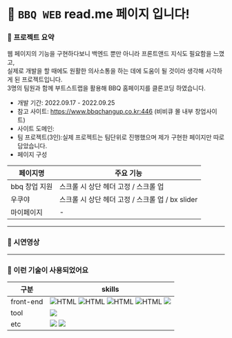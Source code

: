 # 👋 `BBQ WEB` read.me 페이지 입니다!

### 🤗 **프로젝트 요약**


웹 페이지의 기능을 구현하다보니 백엔드 뿐만 아니라 프론트앤드 지식도 필요함을 느꼈고, <br>실제로 개발을 할 때에도 원활한 의사소통을 하는 데에 도움이 될 것이라 생각해 시각하게 된 프로젝트입니다. <br>
3명의 팀원과 함께 부트스트랩을 활용해 BBQ 홈페이지를 클론코딩 하였습니다. <br>

- 개발 기간: 2022.09.17 - 2022.09.25
- 참고 사이트: https://www.bbqchangup.co.kr:446 (비비큐 몰 내부 창업사이트)
- 사이트 도메인: 
- 팀 프로젝트(3인):실제 프로젝트는 팀단위로 진행했으며 제가 구현한 페이지만 따로 담았습니다.
- 페이지 구성 

| 페이지명 | 주요 기능|
| --- | --- |
| bbq 창업 지원 |스크롤 시 상단 헤더 고정 / 스크롤 업| |
| 우쿠야 | 스크롤 시 상단 헤더 고정 / 스크롤 업 / bx slider |
| 마이페이지 | - |

  
---
### **🤗 시연영상**

---
### **🤗 이런 기술이 사용되었어요**
| 구분 | skills 
| --- | --- |
| front-end | <img alt="HTML" src ="https://img.shields.io/badge/Html-E34F26.svg?&style=for-the-badge&logo=HTML5&logoColor=white"/> <img alt="HTML" src ="https://img.shields.io/badge/CSS3-FF9933.svg?&style=for-the-badge&logo=CSS3&logoColor=white"/> <img alt="HTML" src ="https://img.shields.io/badge/JavaScript-F7DF1E.svg?&style=for-the-badge&logo=JAVASCRIPT&logoColor=white"/> <img alt="HTML" src ="https://img.shields.io/badge/JQuery-0769AD.svg?&style=for-the-badge&logo=JQUERY&logoColor=white"/>   <img src="https://img.shields.io/badge/bootstrap-7952B3?style=for-the-badge&logo=bootstrap&logoColor=white">|
| tool |<img src="https://img.shields.io/badge/Vscode-007396?style=for-the-badge&logo=&logoColor=white"> |
| etc |<img src="https://img.shields.io/badge/EC2-FF9900?style=for-the-badge&logo=Amazon&logoColor=white">   <img src="https://img.shields.io/badge/apache tomcat-F8DC75?style=for-the-badge&logo=apachetomcat&logoColor=white">







 




